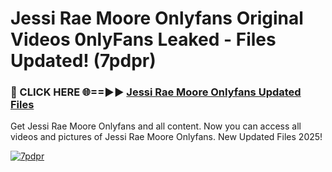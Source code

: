 # Jessi Rae Moore Onlyfans Original Videos 0nlyFans Leaked - Files Updated! (7pdpr)

<h3>🔴 CLICK HERE 🌐==►► <a href="https://tinyurl.com/3hn5wdd3" rel="nofollow">Jessi Rae Moore Onlyfans Updated Files</a></h3>

Get Jessi Rae Moore Onlyfans and all content. Now you can access all videos and pictures of Jessi Rae Moore Onlyfans. New Updated Files 2025!

[![7pdpr](https://i.imgur.com/4HnBqBT.gif)](https://tinyurl.com/3hn5wdd3)
